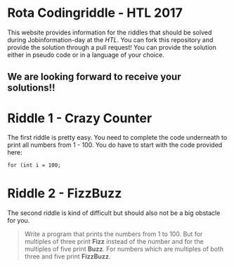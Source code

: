 # Rota Codingriddle - HTL 2017

This website provides information for the riddles that should be solved during Jobinformation-day at the _HTL_. You can fork this repository and provide the solution through a pull request! You can provide the solution either in pseudo code or in a language of your choice.

## We are looking forward to receive your solutions!!


# Riddle 1 - Crazy Counter

The first riddle is pretty easy. You need to complete the code underneath to print all numbers from 1 - 100. You do have to start with the code provided here:


```markdown
for (int i = 100; 
```

# Riddle 2 - FizzBuzz

The second riddle is kind of difficult but should also not be a big obstacle for you. 

> Write a program that prints the numbers from 1 to 100. But for multiples of three print **Fizz** instead of the number and for the multiples of five print **Buzz**. For numbers which are multiples of both three and five print **FizzBuzz**.


